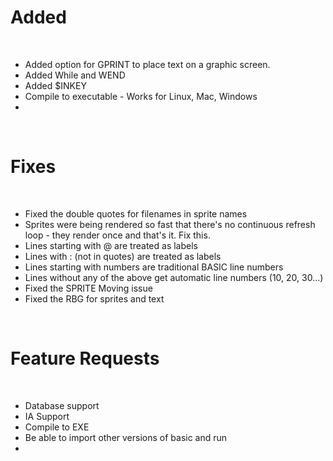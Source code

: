 # Added

<BR>

- Added option for GPRINT to place text on a graphic screen.<BR>
- Added While and WEND
- Added $INKEY
- Compile to executable - Works for Linux, Mac, Windows
- 
<BR>

# Fixes

<BR>

- Fixed the double quotes for filenames in sprite names
- Sprites were being rendered so fast that there's no continuous refresh loop - they render once and that's it. Fix this.
- Lines starting with @ are treated as labels
- Lines with : (not in quotes) are treated as labels
- Lines starting with numbers are traditional BASIC line numbers
- Lines without any of the above get automatic line numbers (10, 20, 30...)
- Fixed the SPRITE Moving issue
- Fixed the RBG for sprites and text 

<BR>

# Feature Requests

<BR>

- Database support
- IA Support
- Compile to EXE
- Be able to import other versions of basic and run
- 
